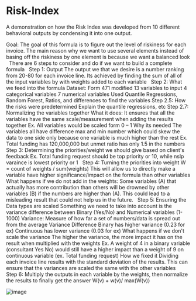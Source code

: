 # Risk-Index
A demonstration on how the Risk Index was developed from 10 different behavioral outputs by condensing it into one output.

Goal:
The goal of this formula is to figure out the level of riskiness for each invoice. The main reason why we want to use several elements instead of basing off the riskiness by one element is because we want a balanced look 
 
There are 6 steps to consider and do if we want to build a complete formula
 
Step 1: Output
The output we that we desire is a number ranking from 20-80 for each invoice line. 
Its achieved by finding the sum of all of the input variables by with weights added to each variable
 
Step 2: What we feed into the formula
Dataset: Form 471 modified
13 variables to input
4 categorical variables
7 numerical variables
Used Quantile Regressions, Random Forest, Ratios, and differences to find the variables
Step 2.5: How the risks were predetermined
Explain the quantile regressions, etc
Step 2.7: Normalizing the variables together
What it does: It ensures that all the variables have the same scale/measurement when adding the results together
Ex. All variables would be scaled form 0 – 1
Why its needed
The variables all have difference max and min number which could skew the data to one side only because one variable is much higher than the rest
Ex. Total funding has 120,000,000 but unmet ratio has only 1.5 in the numbers
Step 3: Determining the priorities/weight we should give based on client's feedback
Ex. Total funding request should be top priority or 10, while nslp varaince is lowest priority or 1
 
Step 4:  Turning the priorities into weight
W = count of weights / sum(weights)
This will allow us to directly make a variable have higher significance/impact on the formula than other variables
What happens if we do not add in the weights: Some variables (A) that actually has more contribution than others will be drowned by other variables (B) if the numbers are higher than (A). This could lead to a misleading result that could not help us in the future.
 
Step 5: Ensuring the Data types are scaled
Something we need to take into account is the variance difference between Binary (Yes/No) and Numerical variables (1-1000)
Variance: Measure of how far a set of numbers/data is spread out from the average
Variance Difference
Binary has higher variance (0.23 for ex)
Continuous has lower variance (0.03 for ex)
What happens if we don't scale the variance
The higher the variance, the more impact it has on the result when multiplied with the weights
Ex. A weight of 4 in a binary variable (consultant Yes No) would still have a higher impact than a weight of 9 on continuous variable (ex. Total funding request) 
How we fixed it
Dividing each invoice line results with the standard deviation of the results. This can ensure that the variances are scaled the same with the other variables
 
Step 6: 
Multiply the outputs in each variable by the weights, then normalize the results to finally get the answer
W(v) + w(v)/ max(W(v))

![image](https://github.com/DanielKim15/Risk-Index/assets/59937761/15e70dbb-cf3c-4407-8906-efe3cbb19f8a)


